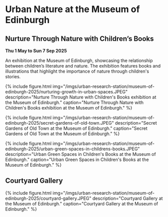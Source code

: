# Urban Nature at the Museum of Edinburgh

## Nurture Through Nature with Children’s Books

**Thu 1 May to Sun 7 Sep 2025**

An exhibition at the Museum of Edinburgh, showcasing the relationship between children’s literature and nature. The exhibition features books and illustrations that highlight the importance of nature through children's stories.

{% include figure.html img="/imgs/urban-research-station/museum-of-edinburgh-2025/nurturing-growth-in-urban-spaces.JPEG" description="Nurture Through Nature with Children's Books exhibition at the Museum of Edinburgh." caption="Nurture Through Nature with Children's Books exhibition at the Museum of Edinburgh." %}

{% include figure.html img="/imgs/urban-research-station/museum-of-edinburgh-2025/secret-gardens-of-old-town.JPEG" description="Secret Gardens of Old Town at the Museum of Edinburgh." caption="Secret Gardens of Old Town at the Museum of Edinburgh." %}

{% include figure.html img="/imgs/urban-research-station/museum-of-edinburgh-2025/urban-green-spaces-in-childrens-books.JPEG" description="Urban Green Spaces in Children's Books at the Museum of Edinburgh." caption="Urban Green Spaces in Children's Books at the Museum of Edinburgh." %}


## Courtyard Gallery

{% include figure.html img="/imgs/urban-research-station/museum-of-edinburgh-2025/courtyard-gallery.JPEG" description="Courtyard Gallery at the Museum of Edinburgh." caption="Courtyard Gallery at the Museum of Edinburgh." %}